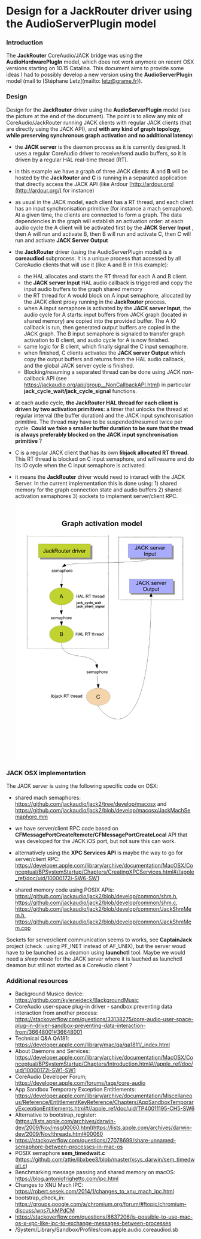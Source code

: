 # Design for a JackRouter driver using the AudioServerPlugin model 



### Introduction

The **JackRouter** CoreAudio/JACK bridge was using the **AudioHardwarePlugIn** model, which does not work anymore on recent OSX versions starting on 10.15 Catalina. This document aims to provide some ideas I had  to possibly develop a new version using the  **AudioServerPlugin** model (mail to [Stéphane Letz](mailto: letz@grame.fr)).


### Design 

Design for the **JackRouter** driver using the **AudioServerPlugin** model (see the picture at the end of the document). The point is to allow any mix of CoreAudio/JackRouter running JACK clients with regular JACK clients (that are directly using the JACK API), and **with any kind of graph topology, while preserving synchronous graph activation and no additional latency:**

- the **JACK server** is the daemon process as it is currently designed. It uses a regular CoreAudio driver to receive/send audio buffers, so it is driven by a regular HAL real-time thread (RT). 

- in this example we have a graph of three JACK clients: **A** and **B** will be hosted by the **JackRouter** and **C** is running in a separated application that directly access the JACK API (like Ardour [http://ardour.org](http://ardour.org/) for instance)

- as usual in the JACK model, each client has a RT thread, and each client has an input synchronisation primitive (for instance a mach semaphore). At a given time, the clients are connected to form a graph. The data dependencies in the graph will establish an activation order: at each audio cycle the A client will be activated first by the **JACK Server Input** , then A will run and activate B, then B will run and activate C, then C will run and activate **JACK Server Output**

- the **JackRouter** driver (using the AudioServerPlugin model) is a **coreaudiod** subprocess. It is a unique process that accessed by all CoreAudio clients that will use it (like A and B in this example):

  - the HAL allocates and starts the RT thread for each A and B client. 
  - the  **JACK server Input** HAL audio callback is triggered and copy the input audio buffers to the graph shared memory
  - the RT thread for A would block on A input semaphore, allocated by the JACK client proxy running in the **JackRouter** process. 
  - when A input semaphore is activated by the **JACK server Input**, the audio cycle for A  starts: input buffers from JACK graph (located in shared memory) are copied into the provided buffer. The A IO callback is run, then generated output buffers are copied in the JACK graph. The B input semaphore is signaled to transfer graph activation to B client, and audio cycle for A  is now finished. 
  - same logic for B client, which finally signal the C input semaphore. 
  - when finished, C clients activates the **JACK server** **Output** which copy the output buffers and returns from the HAL audio callback, and the global JACK server cycle is finished.
  - Blocking/resuming a separated thread can be done using JACK non-callback API (see https://jackaudio.org/api/group__NonCallbackAPI.html) in particular **jack_cycle_wait/jack_cycle_signal**  functions. 

-  at each audio cycle, **the JackRouter HAL thread for each client is driven by two activation primitives:** a timer that unlocks the thread at regular interval (the buffer duration) and the JACK input synchronisation primitive. The thread may have to be suspended/resumed twice per cycle. **Could we fake a smaller buffer duration to be sure that the tread is always preferably blocked on the JACK input synchronisation primitive** ?

- C is a regular JACK client that has its own **libjack allocated RT thread**. This RT thread is blocked on C input semaphore, and will resume and do its IO cycle when the C input semaphore is activated. 

- it means the **JackRouter** driver would need to interact with the JACK Server. In the current implementation this is done using: 1) shared memory for the graph connection state and audio buffers 2) shared activation semaphores 3) sockets to implement server/client RPC. 

    ![Schema JackRouter](Schema-JackRouter.png) 

### JACK OSX implementation

The JACK server is using the following specific code on OSX:

- shared mach semaphores: https://github.com/jackaudio/jack2/tree/develop/macosx and https://github.com/jackaudio/jack2/blob/develop/macosx/JackMachSemaphore.mm

- we have server/client RPC code based on **CFMessagePortCreateRemote/CFMessagePortCreateLocal** API that was developed for the JACK iOS port, but not sure this can work. 

- alternatively using the **XPC Services API** is maybe the way to go for server/client RPC:  https://developer.apple.com/library/archive/documentation/MacOSX/Conceptual/BPSystemStartup/Chapters/CreatingXPCServices.html#//apple_ref/doc/uid/10000172i-SW6-SW1 

- shared memory code using POSIX APIs: https://github.com/jackaudio/jack2/blob/develop/common/shm.h, https://github.com/jackaudio/jack2/blob/develop/common/shm.c, https://github.com/jackaudio/jack2/blob/develop/common/JackShmMem.h, https://github.com/jackaudio/jack2/blob/develop/common/JackShmMem.cpp

  

Sockets for server/client communication seems to works, see **CaptainJack** project (check : using PF_INET instead of AF_UNIX), but the server woud have to be launched as a deamon using **launchctl** tool.  Maybe we would need a *sleep mode* for the JACK server where it is lauched as launchctl deamon but still not started as a CoreAudio client ?

### Additional resources

- Background Musice device: https://github.com/kyleneideck/BackgroundMusic
- CoreAudio user-space plug-in driver - sandbox preventing data interaction from another process:
  https://stackoverflow.com/questions/33138275/core-audio-user-space-plug-in-driver-sandbox-preventing-data-interaction-from/36648001#36648001
- Technical Q&A QA181: https://developer.apple.com/library/mac/qa/qa1811/_index.html
- About Daemons and Services: https://developer.apple.com/library/archive/documentation/MacOSX/Conceptual/BPSystemStartup/Chapters/Introduction.html#//apple_ref/doc/uid/10000172i-SW1-SW1
- CoreAudio Developer Forum; https://developer.apple.com/forums/tags/core-audio
- App Sandbox Temporary Exception Entitlements: https://developer.apple.com/library/archive/documentation/Miscellaneous/Reference/EntitlementKeyReference/Chapters/AppSandboxTemporaryExceptionEntitlements.html#//apple_ref/doc/uid/TP40011195-CH5-SW6
- Alternative to bootstrap_register: (https://lists.apple.com/archives/darwin-dev/2009/Nov/msg00060.html)https://lists.apple.com/archives/darwin-dev/2009/Nov/threads.html#00060
- https://stackoverflow.com/questions/27078699/share-unnamed-semaphore-between-processes-in-mac-os
- POSIX semaphore **sem_timedwait.c** (https://github.com/attie/libxbee3/blob/master/xsys_darwin/sem_timedwait.c)
-  Benchmarking message passing and shared memory on macOS: https://blog.antoniofrighetto.com/ipc.html
- Changes to XNU Mach IPC: https://robert.sesek.com/2014/1/changes_to_xnu_mach_ipc.html
- bootstrap_check_in: https://groups.google.com/a/chromium.org/forum/#!topic/chromium-discuss/wns7LkMPdCM
- https://stackoverflow.com/questions/8637206/is-possible-to-use-mac-os-x-xpc-like-ipc-to-exchange-messages-between-processes
- /System/Library/Sandbox/Profiles/com.apple.audio.coreaudiod.sb
